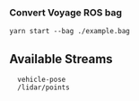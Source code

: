### Convert Voyage ROS bag

```
yarn start --bag ./example.bag
```


## Available Streams

```
  vehicle-pose
  /lidar/points
```
